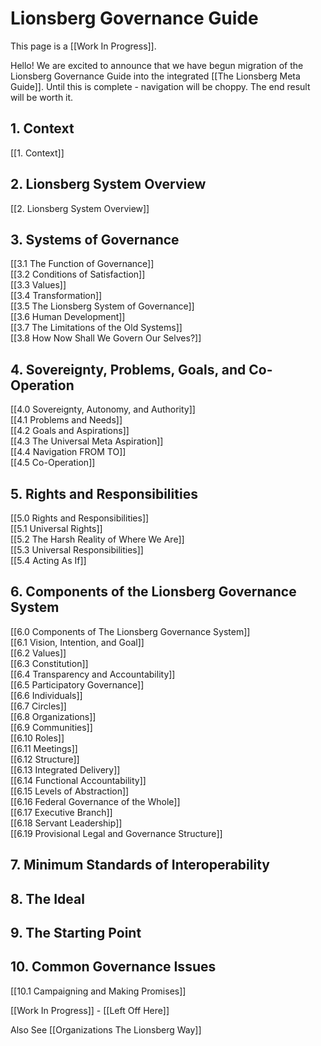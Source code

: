# Lionsberg Governance Guide

This page is a [[Work In Progress]]. 

Hello! We are excited to announce that we have begun migration of the Lionsberg Governance Guide into the integrated [[The Lionsberg Meta Guide]]. Until this is complete - navigation will be choppy. The end result will be worth it. 

## 1. Context
[[1. Context]]  

## 2. Lionsberg System Overview
[[2. Lionsberg System Overview]]  

## 3. Systems of Governance  
[[3.1 The Function of Governance]]  
[[3.2 Conditions of Satisfaction]]  
[[3.3 Values]]  
[[3.4 Transformation]]  
[[3.5 The Lionsberg System of Governance]]  
[[3.6 Human Development]]  
[[3.7 The Limitations of the Old Systems]]  
[[3.8 How Now Shall We Govern Our Selves?]]  

## 4. Sovereignty, Problems, Goals, and Co-Operation
[[4.0 Sovereignty, Autonomy, and Authority]]  
[[4.1 Problems and Needs]]  
[[4.2 Goals and Aspirations]]  
[[4.3 The Universal Meta Aspiration]]  
[[4.4 Navigation FROM TO]]  
[[4.5 Co-Operation]]  

## 5. Rights and Responsibilities 
[[5.0 Rights and Responsibilities]]  
[[5.1 Universal Rights]]  
[[5.2 The Harsh Reality of Where We Are]]  
[[5.3 Universal Responsibilities]]  
[[5.4 Acting As If]]  

## 6. Components of the Lionsberg Governance System
[[6.0 Components of The Lionsberg Governance System]]  
[[6.1 Vision, Intention, and Goal]]  
[[6.2 Values]]  
[[6.3 Constitution]]  
[[6.4 Transparency and Accountability]]  
[[6.5 Participatory Governance]]  
[[6.6 Individuals]]  
[[6.7 Circles]]  
[[6.8 Organizations]]  
[[6.9 Communities]]  
[[6.10 Roles]]  
[[6.11 Meetings]]  
[[6.12 Structure]]  
[[6.13 Integrated Delivery]]  
[[6.14 Functional Accountability]]  
[[6.15 Levels of Abstraction]]  
[[6.16 Federal Governance of the Whole]]  
[[6.17 Executive Branch]]  
[[6.18 Servant Leadership]]  
[[6.19 Provisional Legal and Governance Structure]]  

## 7. Minimum Standards of Interoperability


## 8. The Ideal  


## 9. The Starting Point 

## 10. Common Governance Issues 
[[10.1 Campaigning and Making Promises]]  
 

[[Work In Progress]] - [[Left Off Here]] 

Also See [[Organizations The Lionsberg Way]] 


